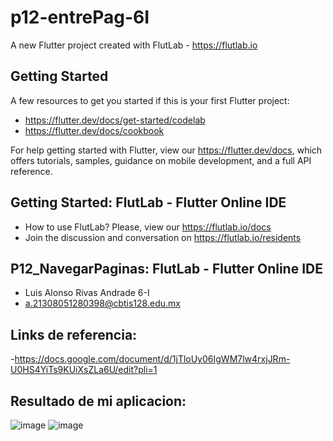 # p12-entrePag-6I

A new Flutter project created with FlutLab - https://flutlab.io

## Getting Started

A few resources to get you started if this is your first Flutter project:

- https://flutter.dev/docs/get-started/codelab
- https://flutter.dev/docs/cookbook

For help getting started with Flutter, view our
https://flutter.dev/docs, which offers tutorials,
samples, guidance on mobile development, and a full API reference.

## Getting Started: FlutLab - Flutter Online IDE

- How to use FlutLab? Please, view our https://flutlab.io/docs
- Join the discussion and conversation on https://flutlab.io/residents

## P12_NavegarPaginas: FlutLab - Flutter Online IDE

- Luis Alonso Rivas Andrade 6-I
- a.21308051280398@cbtis128.edu.mx

## Links de referencia:
-https://docs.google.com/document/d/1jTloUy06IgWM7lw4rxjJRm-U0HS4YiTs9KUiXsZLa6U/edit?pli=1

## Resultado de mi aplicacion:
![image](https://github.com/AlonsoRivasA/p12_NavegarPag_6I/assets/143743275/80465901-4d18-4fea-9234-222897ff17b7)
![image](https://github.com/AlonsoRivasA/p12_NavegarPag_6I/assets/143743275/295edea1-852f-493a-abac-4aca40285831)



